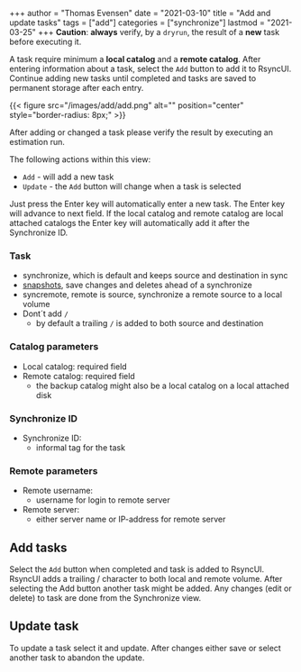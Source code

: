 +++
author = "Thomas Evensen"
date = "2021-03-10"
title =  "Add and update tasks"
tags = ["add"]
categories = ["synchronize"]
lastmod = "2021-03-25"
+++
**Caution**:  **always** verify, by a `dryrun`,  the result of a **new** task before executing it.

A task require minimum a **local catalog** and a **remote catalog**. After entering information about a task, select the `Add` button to add it to RsyncUI. Continue adding new tasks until completed and tasks are saved to permanent storage after each entry.

{{< figure src="/images/add/add.png" alt="" position="center" style="border-radius: 8px;" >}}

After adding or changed a task please verify the result by executing an estimation run.

The following actions within this view:

- `Add` - will add a new task
- `Update` - the `Add` button will change when a task is selected

Just press the Enter key will automatically enter a new task. The Enter key will advance to next field. If the local catalog and remote catalog are local attached catalogs the Enter key will automatically add it after the Synchronize ID.

### Task

- synchronize, which is default and keeps source and destination in sync
- [snapshots](/post/snapshots/), save changes and deletes ahead of a synchronize
- syncremote, remote is source, synchronize a remote source to a local volume
- Dont´t add `/`
  - by default a trailing `/` is added to both source and destination

### Catalog parameters
- Local catalog: required field
- Remote catalog: required field
  - the backup catalog might also be a local catalog on a local attached disk

### Synchronize ID

- Synchronize ID:
  - informal tag for the task

### Remote parameters
- Remote username:
  - username for login to remote server
- Remote server:
  - either server name or IP-address for remote server


## Add tasks

Select the `Add` button when completed and task is added to RsyncUI. RsyncUI adds a trailing / character to both local and remote volume. After selecting the Add button another task might be added. Any changes (edit or delete) to task are done from the Synchronize view.

## Update task

To update a task select it and update. After changes either save or select another task to abandon the update.
